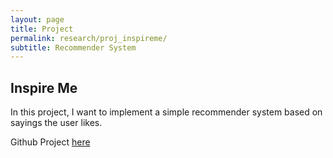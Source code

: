 ```yaml
---
layout: page
title: Project
permalink: research/proj_inspireme/
subtitle: Recommender System
---
```


## Inspire Me

In this project, I want to implement a simple recommender system based on sayings the user likes.

Github Project [here](https://github.com/kurtespinosa/inspireme)